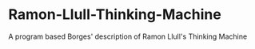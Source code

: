 # Ramon-Llull-Thinking-Machine
A program based Borges' description of Ramon Llull's Thinking Machine
